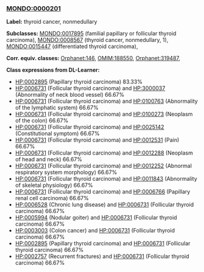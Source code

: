 
### [MONDO:0000201](http://purl.obolibrary.org/obo/MONDO_0000201)
**Label:** thyroid cancer, nonmedullary

**Subclasses:** [MONDO:0017895](http://purl.obolibrary.org/obo/MONDO_0017895) (familial papillary or follicular thyroid carcinoma), [MONDO:0008567](http://purl.obolibrary.org/obo/MONDO_0008567) (thyroid cancer, nonmedullary, 1), [MONDO:0015447](http://purl.obolibrary.org/obo/MONDO_0015447) (differentiated thyroid carcinoma), 

**Corr. equiv. classes:** [Orphanet:146](http://www.orpha.net/ORDO/Orphanet_146), [OMIM:188550](http://purl.obolibrary.org/obo/OMIM_188550), [Orphanet:319487](http://www.orpha.net/ORDO/Orphanet_319487), 

**Class expressions from DL-Learner:**

- [HP:0002895](http://purl.obolibrary.org/obo/HP_0002895) (Papillary thyroid carcinoma) 83.33%
- [HP:0006731](http://purl.obolibrary.org/obo/HP_0006731) (Follicular thyroid carcinoma) and [HP:3000037](http://purl.obolibrary.org/obo/HP_3000037) (Abnormality of neck blood vessel) 66.67%
- [HP:0006731](http://purl.obolibrary.org/obo/HP_0006731) (Follicular thyroid carcinoma) and [HP:0100763](http://purl.obolibrary.org/obo/HP_0100763) (Abnormality of the lymphatic system) 66.67%
- [HP:0006731](http://purl.obolibrary.org/obo/HP_0006731) (Follicular thyroid carcinoma) and [HP:0100273](http://purl.obolibrary.org/obo/HP_0100273) (Neoplasm of the colon) 66.67%
- [HP:0006731](http://purl.obolibrary.org/obo/HP_0006731) (Follicular thyroid carcinoma) and [HP:0025142](http://purl.obolibrary.org/obo/HP_0025142) (Constitutional symptom) 66.67%
- [HP:0006731](http://purl.obolibrary.org/obo/HP_0006731) (Follicular thyroid carcinoma) and [HP:0012531](http://purl.obolibrary.org/obo/HP_0012531) (Pain) 66.67%
- [HP:0006731](http://purl.obolibrary.org/obo/HP_0006731) (Follicular thyroid carcinoma) and [HP:0012288](http://purl.obolibrary.org/obo/HP_0012288) (Neoplasm of head and neck) 66.67%
- [HP:0006731](http://purl.obolibrary.org/obo/HP_0006731) (Follicular thyroid carcinoma) and [HP:0012252](http://purl.obolibrary.org/obo/HP_0012252) (Abnormal respiratory system morphology) 66.67%
- [HP:0006731](http://purl.obolibrary.org/obo/HP_0006731) (Follicular thyroid carcinoma) and [HP:0011843](http://purl.obolibrary.org/obo/HP_0011843) (Abnormality of skeletal physiology) 66.67%
- [HP:0006731](http://purl.obolibrary.org/obo/HP_0006731) (Follicular thyroid carcinoma) and [HP:0006766](http://purl.obolibrary.org/obo/HP_0006766) (Papillary renal cell carcinoma) 66.67%
- [HP:0006528](http://purl.obolibrary.org/obo/HP_0006528) (Chronic lung disease) and [HP:0006731](http://purl.obolibrary.org/obo/HP_0006731) (Follicular thyroid carcinoma) 66.67%
- [HP:0005994](http://purl.obolibrary.org/obo/HP_0005994) (Nodular goiter) and [HP:0006731](http://purl.obolibrary.org/obo/HP_0006731) (Follicular thyroid carcinoma) 66.67%
- [HP:0003003](http://purl.obolibrary.org/obo/HP_0003003) (Colon cancer) and [HP:0006731](http://purl.obolibrary.org/obo/HP_0006731) (Follicular thyroid carcinoma) 66.67%
- [HP:0002895](http://purl.obolibrary.org/obo/HP_0002895) (Papillary thyroid carcinoma) and [HP:0006731](http://purl.obolibrary.org/obo/HP_0006731) (Follicular thyroid carcinoma) 66.67%
- [HP:0002757](http://purl.obolibrary.org/obo/HP_0002757) (Recurrent fractures) and [HP:0006731](http://purl.obolibrary.org/obo/HP_0006731) (Follicular thyroid carcinoma) 66.67%


